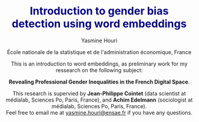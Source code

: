 
<h1><center><strong><font color="navy">Introduction to gender bias detection using word embeddings</font></strong></center></h1>


<center>
Yasmine Houri  

École nationale de la statistique et de l'administration économique, France


This is an introduction to word embeddings, as preliminary work for my ressearch on the following subject:  

**Revealing Professional Gender Inequalities in the French Digital Space**. 

This research is supervied by **Jean-Philippe Cointet** (data scientist at médialab, Sciences Po, Paris, France), and **Achim Edelmann** (sociologist at médialab, Sciences Po, Paris, France).  
Feel free to email me at yasmine.houri@ensae.fr if you have any questions.
